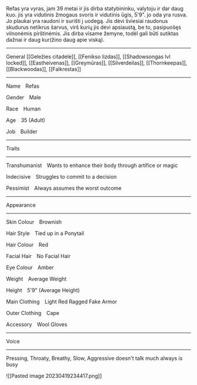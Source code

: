 Refas yra vyras, jam 39 metai ir jis dirba statybininku, valytoju ir dar daug kuo. jis yra vidutinis žmogaus svoris ir vidutinis ūgis, 5'9". jo oda yra rusva. Jo plaukai yra raudoni ir surišti į uodegą. Jis dėvi šviesiai raudonus skudurus netikrus šarvus, virš kurių jis dėvi apsiaustą, be to, pasipuošęs vilnonėmis pirštinėmis. Jis dirba visame žemyne, todėl gali būti sutiktas dažnai ir daug kur(žino daug apie viską).

---

General [[Geležies citadelė]], [[Fenikso lizdas]], [[Shadowsongas lvl locked]], [[Eastheivenas]], [[Greymūras]], [[Silverdeilas]], [[Thornkeepas]], [[Blackwoodas]], [[Falkrestas]]

---

Name Refas

Gender Male

Race Human

Age 35 (Adult)

Job Builder


---

Traits

---

Transhumanist Wants to enhance their body through artifice or magic

Indecisive Struggles to commit to a decision

Pessimist Always assumes the worst outcome

---

Appearance

---

Skin Colour Brownish

Hair Style Tied up in a Ponytail

Hair Colour Red

Facial Hair No Facial Hair

Eye Colour Amber

Weight Average Weight

Height 5'9" (Average Height)

Main Clothing Light Red Ragged Fake Armor

Outer Clothing Cape

Accessory Wool Gloves

---

Voice

---


Pressing, Throaty, Breathy, Slow, Aggressive doesn't talk much always is busy

![[Pasted image 20230419234417.png]]
